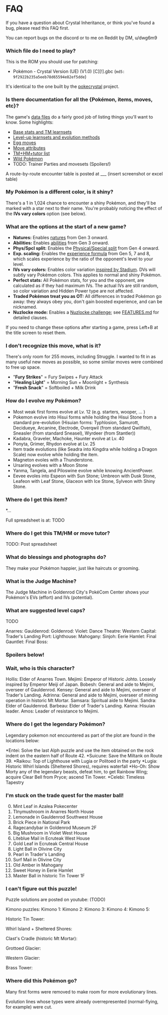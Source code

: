 # FAQ

If you have a question about Crystal Inheritance, or think you've found a bug, please read this FAQ first.

You can report bugs on the discord or to me on Reddit by DM, u/dwg6m9

### Which file do I need to play?

This is the ROM you should use for patching:

* Pokémon - Crystal Version (UE) (V1.0) [C][!].gbc
  (`md5: 9f2922b235a5eeb78d65594e82ef5dde`)

It's identical to the one built by the [pokecrystal](https://github.com/pret/pokecrystal) project.


### Is there documentation for all the {Pokémon, items, moves, etc}?

The game's [data files](data/) do a fairly good job of listing things you'll want to know. Some highlights:

* [Base stats and TM learnsets](data/pokemon/base_stats/)
* [Level-up learnsets and evolution methods](data/pokemon/evos_attacks.asm)
* [Egg moves](data/pokemon/egg_moves.asm)
* [Move attributes](data/moves/moves.asm)
* [TM+HM+tutor list](data/moves/tmhm_moves.asm)
* [Wild Pokémon](data/wild/)
* TODO: Trainer Parties and movesets (Spoilers!)

A route-by-route encounter table is posted at ___ (insert screenshot or excel table)

### My Pokémon is a different color, is it shiny?

There's a 1 in 1,024 chance to encounter a shiny Pokémon, and they'll be marked with a star next to their name. You're probably noticing the effect of the **IVs vary colors** option (see below).

### What are the options at the start of a new game?

* **Natures:** Enables [natures](https://bulbapedia.bulbagarden.net/wiki/Nature) from Gen 3 onward.
* **Abilities:** Enables [abilities](https://bulbapedia.bulbagarden.net/wiki/Ability) from Gen 3 onward.
* **Phys/Spcl split:** Enables the [Physical/Special split](https://bulbapedia.bulbagarden.net/wiki/Damage_category) from Gen 4 onward.
* **Exp. scaling:** Enables the [experience formula](https://bulbapedia.bulbagarden.net/wiki/Experience#Gain_formula) from Gen 5, 7 and 8, which scales experience by the ratio of the opponent's level to your level.
* **IVs vary colors:** Enables color variation [inspired by Stadium](https://bulbapedia.bulbagarden.net/wiki/List_of_alternately_colored_Pok%C3%A9mon_in_the_games#Pok.C3.A9mon_Stadium). DVs will subtly vary Pokémon colors. This applies to normal and shiny Pokémon.
* **Perfect stats:** All Pokémon stats, for you and the opponent, are calculated as if they had maximum IVs. The actual IVs are still random, so color variation and Hidden Power type are not affected.
* **Traded Pokémon treat you as OT:** All differences in traded Pokémon go away: they always obey you, don't gain boosted experience, and can be nicknamed.
* **Nuzlocke mode:** Enables a [Nuzlocke challenge](https://bulbapedia.bulbagarden.net/wiki/Nuzlocke_Challenge); see [FEATURES.md](FEATURES.md) for detailed clauses.

If you need to change these options after starting a game, press Left+B at the title screen to reset them.


### I don't recognize this move, what is it?

There's only room for 255 moves, including Struggle. I wanted to fit in as many useful new moves as possible, so some similar moves were combined to free up space.

* "**Fury Strikes**" = Fury Swipes + Fury Attack
* "**Healing Light**" = Morning Sun + Moonlight + Synthesis
* "**Fresh Snack**" = Softboiled + Milk Drink

### How do I evolve my Pokémon?

* Most weak first forms evolve at Lv. 12 (e.g. starters, wooper, ... ) 
* Pokemon evolve into Hisui forms while holding the Hisui Stone from a standard pre-evolution (Hisuian forms: Typhlosion, Samurott, Decidueye, Arcanine, Electrode, Overqwil (from standard Qwilfish), Sneasler (from standard Sneasel), Wyrdeer (from Stantler))
* Kadabra, Graveler, Machoke, Haunter evolve at Lv. 40 
* Ponyta, Grimer, Rhydon evolve at Lv. 25
* Item trade evolutions (like Seadra into Kingdra while holding a Dragon Scale) now evolve while holding the item.
* Magneton evoles with a Thunderstone. 
* Ursaring evolves with a Moon Stone 
* Yanma, Tangela, and Piloswine evolve while knowing AncientPower.
* Eevee evoles into Espeon with Sun Stone; Umbreon with Dusk Stone, Leafeon with Leaf Stone, Glaceon with Ice Stone, Sylveon with Shiny Stone. 


### Where do I get this item?

*...

Full spreadsheet is at: TODO 

### Where do I get this TM/HM or move tutor?

TODO: Post spreadsheet

### What do blessings and photographs do?

They make your Pokémon happier, just like haircuts or grooming.


### What is the Judge Machine?

The Judge Machine in Goldenrod City's PokéCom Center shows your Pokémon's EVs (effort) and IVs (potential). 

### What are suggested level caps?

TODO

Anarres: 
Gauldenrod: 
Goldenrod:
Violet:
Dance Theatre:
Western Capital: 
Trader's Landing Port:
Lighthouse:
Mahogany:
Sinjoh:
Eerie Hamlet:
Final Gauntlet:
Final Boss:



### Spoilers below!


### Wait, who is this character?

Hollis: Elder of Anarres Town. 
Mejimi: Emperor of Historic Johto. Loosely inspired by Emperor Meiji of Japan.
Bobesh: General and aide to Mejimi, overseer of Gauldenrod. 
Kensey: General and aide to Mejimi, overseer of Trader's Landing. 
Adrinna: General and aide to Mejimi, overseer of mining operation in historic Mt Mortar.
Samsara: Spiritual aide to Mejimi. 
Sandra: Elder of Gauldenrod. 
Barbeau: Elder of Trader's Landing. 
Kanna: Hisuian leader. 
Amos: Leader of resistance to Mejimi. 


### Where do I get the legendary Pokémon?

Legendary pokemon not encountered as part of the plot are found in the locations below: 

*Entei: Solve the last Alph puzzle and use the item obtained on the rock indent on the eastern half of Route 42. 
*Suicune: Save the Miltank on Route 39. 
*Raikou: Top of Lighthouse with Lugia or Politoed in the party 
*Lugia: Historic Whirl Islands (Sheltered Shores), requires waterfall
*Ho-Oh: Show Morty any of the legendary beasts, defeat him, to get Rainbow Wing; acquire Clear Bell from Pryce; ascend Tin Tower. 
*Celebi: Timeless Tapestry

### I'm stuck on the trade quest for the master ball!

0. Mint Leaf in Azalea Pokecenter
1. TInymushroom in Anarres North House
2. Lemonade in Gauldenrod Southwest House
3. Brick Piece in National Park
4. Ragecandybar in Goldenrod Museum 2F
5. Big Mushroom in Violet West House
6. Liteblue Mail in Ecruteak West House
7. Gold Leaf in Ecruteak Central House
8. Light Ball in Olivine City
9. Pearl in Trader's Landing
10. Surf Mail in Olivine City 
11. Old Amber in Mahogany
12. Sweet Honey in Eerie Hamlet
13. Master Ball in historic Tin Tower 1F

### I can't figure out this puzzle!

Puzzle solutions are posted on youtube: (TODO)

Kimono puzzles:
	Kimono 1:
	Kimono 2:
	Kimono 3:
	Kimono 4:
	Kimono 5: 

Historic Tin Tower: 

Whirl Island + Sheltered Shores:

Clast's Cradle (historic Mt Mortar): 

Grottoed Glacier:

Western Glacier:

Brass Tower:

### Where did this Pokémon go?

Many first forms were removed to make room for more evolutionary lines. 

Evolution lines whose types were already overrepresented (normal-flying, for example) were cut.